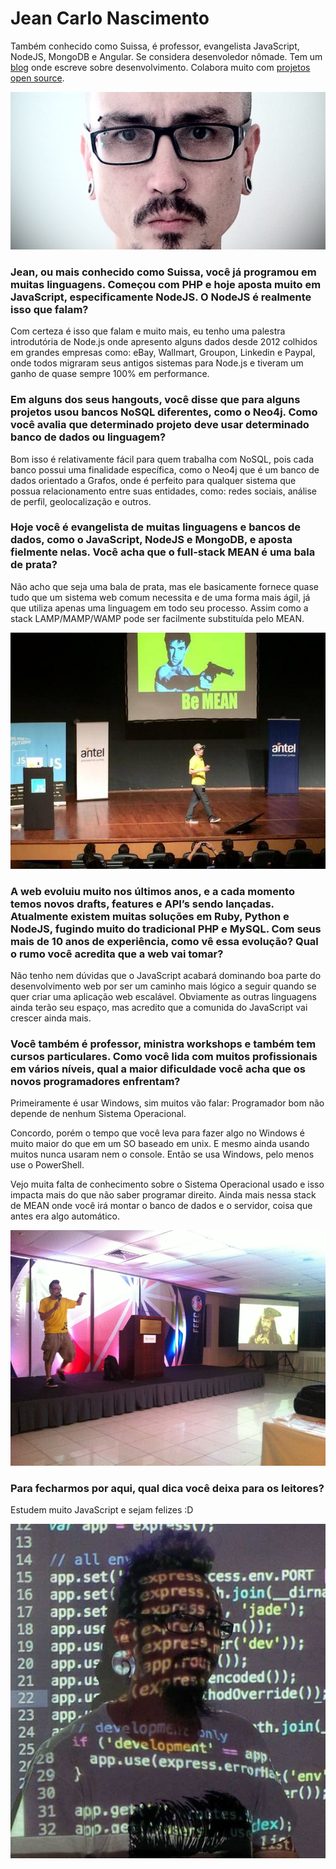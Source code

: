 # Jean Carlo Nascimento

Também conhecido como Suissa, é professor, evangelista JavaScript, NodeJS, MongoDB e Angular. Se considera desenvoledor nômade. Tem um [blog](http://nomadev.com.br/) onde escreve sobre desenvolvimento. Colabora muito com [projetos open source](https://github.com/suissa).

![Jean Carlo Nascimento - O Suissa](img/jean-nascimento/destaque.jpg)

### Jean, ou mais conhecido como Suissa, você já programou em muitas linguagens. Começou com PHP e hoje aposta muito em JavaScript, especificamente **NodeJS**. O NodeJS é realmente isso que falam?

Com certeza é isso que falam e muito mais, eu tenho uma palestra introdutória de Node.js onde apresento alguns dados desde 2012 colhidos em grandes empresas como: eBay, Wallmart, Groupon, Linkedin e Paypal, onde todos migraram seus antigos sistemas para Node.js e tiveram um ganho de quase sempre 100% em performance.

### Em alguns dos seus hangouts, você disse que para alguns projetos usou bancos NoSQL diferentes, como o Neo4j. Como você avalia que determinado projeto deve usar determinado banco de dados ou linguagem?

Bom isso é relativamente fácil para quem trabalha com NoSQL, pois cada banco possui uma finalidade específica, como o Neo4j que é um banco de dados orientado a Grafos, onde é perfeito para qualquer sistema que possua relacionamento entre suas entidades, como: redes sociais, análise de perfil, geolocalização e outros.

### Hoje você é evangelista de muitas linguagens e bancos de dados, como o JavaScript, NodeJS e MongoDB, e aposta fielmente nelas. Você acha que o full-stack MEAN é uma bala de prata?

Não acho que seja uma bala de prata, mas ele basicamente fornece quase tudo que um sistema web comum necessita e de uma forma mais ágil, já que utiliza apenas uma linguagem em todo seu processo. Assim como a stack LAMP/MAMP/WAMP pode ser facilmente substituída pelo MEAN.

![Palestra](img/jean-nascimento/1.jpg)

### A web evoluiu muito nos últimos anos, e a cada momento temos novos drafts, features e API’s sendo lançadas. Atualmente existem muitas soluções em Ruby, Python e NodeJS, fugindo muito do tradicional PHP e MySQL. Com seus mais de 10 anos de experiência, como vê essa evolução? Qual o rumo você acredita que a web vai tomar?

Não tenho nem dúvidas que o JavaScript acabará dominando boa parte do desenvolvimento web por ser um caminho mais lógico a seguir quando se quer criar uma aplicação web escalável. Obviamente as outras linguagens ainda terão seu espaço, mas acredito que a comunida do JavaScript vai crescer ainda mais.

### Você também é professor, ministra workshops e também tem cursos particulares. Como você lida com muitos profissionais em vários níveis, qual a maior dificuldade você acha que os novos programadores enfrentam?

Primeiramente é usar Windows, sim muitos vão falar: Programador bom não depende de nenhum Sistema Operacional.

Concordo, porém o tempo que você leva para fazer algo no Windows é muito maior do que em um SO baseado em unix. E mesmo ainda usando muitos nunca usaram nem o console. Então se usa Windows, pelo menos use o PowerShell.

Vejo muita falta de conhecimento sobre o Sistema Operacional usado e isso impacta mais do que não saber programar direito. Ainda mais nessa stack de MEAN onde você irá montar o banco de dados e o servidor, coisa que antes era algo automático.

![Palestra](img/jean-nascimento/2.jpg)

### Para fecharmos por aqui, qual dica você deixa para os leitores?

Estudem muito JavaScript e sejam felizes :D

![Palestra](img/jean-nascimento/3.jpg)